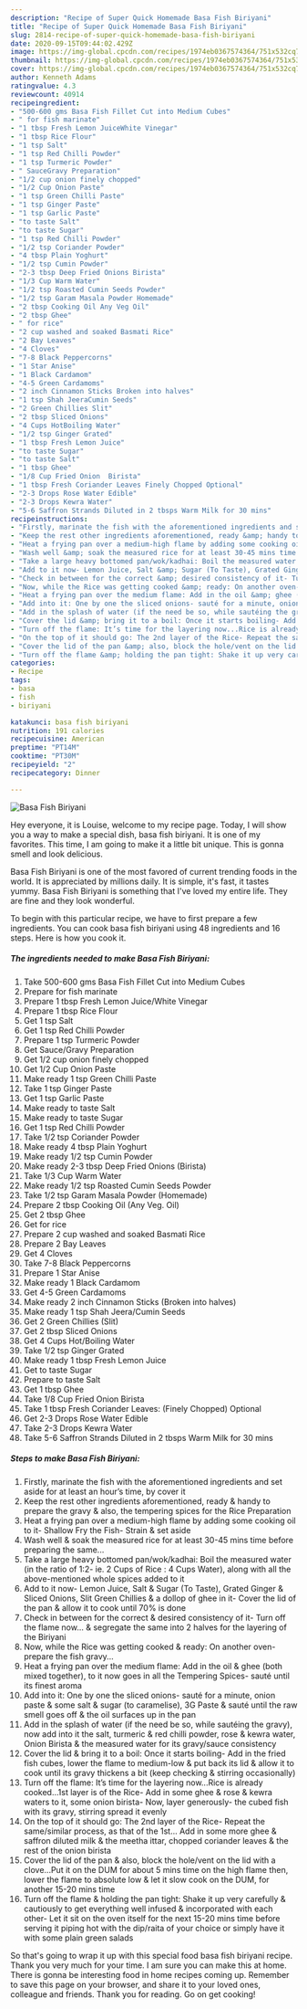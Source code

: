 ```yaml
---
description: "Recipe of Super Quick Homemade Basa Fish Biriyani"
title: "Recipe of Super Quick Homemade Basa Fish Biriyani"
slug: 2814-recipe-of-super-quick-homemade-basa-fish-biriyani
date: 2020-09-15T09:44:02.429Z
image: https://img-global.cpcdn.com/recipes/1974eb0367574364/751x532cq70/basa-fish-biriyani-recipe-main-photo.jpg
thumbnail: https://img-global.cpcdn.com/recipes/1974eb0367574364/751x532cq70/basa-fish-biriyani-recipe-main-photo.jpg
cover: https://img-global.cpcdn.com/recipes/1974eb0367574364/751x532cq70/basa-fish-biriyani-recipe-main-photo.jpg
author: Kenneth Adams
ratingvalue: 4.3
reviewcount: 40914
recipeingredient:
- "500-600 gms Basa Fish Fillet Cut into Medium Cubes"
- " for fish marinate"
- "1 tbsp Fresh Lemon JuiceWhite Vinegar"
- "1 tbsp Rice Flour"
- "1 tsp Salt"
- "1 tsp Red Chilli Powder"
- "1 tsp Turmeric Powder"
- " SauceGravy Preparation"
- "1/2 cup onion finely chopped"
- "1/2 Cup Onion Paste"
- "1 tsp Green Chilli Paste"
- "1 tsp Ginger Paste"
- "1 tsp Garlic Paste"
- "to taste Salt"
- "to taste Sugar"
- "1 tsp Red Chilli Powder"
- "1/2 tsp Coriander Powder"
- "4 tbsp Plain Yoghurt"
- "1/2 tsp Cumin Powder"
- "2-3 tbsp Deep Fried Onions Birista"
- "1/3 Cup Warm Water"
- "1/2 tsp Roasted Cumin Seeds Powder"
- "1/2 tsp Garam Masala Powder Homemade"
- "2 tbsp Cooking Oil Any Veg Oil"
- "2 tbsp Ghee"
- " for rice"
- "2 cup washed and soaked Basmati Rice"
- "2 Bay Leaves"
- "4 Cloves"
- "7-8 Black Peppercorns"
- "1 Star Anise"
- "1 Black Cardamom"
- "4-5 Green Cardamoms"
- "2 inch Cinnamon Sticks Broken into halves"
- "1 tsp Shah JeeraCumin Seeds"
- "2 Green Chillies Slit"
- "2 tbsp Sliced Onions"
- "4 Cups HotBoiling Water"
- "1/2 tsp Ginger Grated"
- "1 tbsp Fresh Lemon Juice"
- "to taste Sugar"
- "to taste Salt"
- "1 tbsp Ghee"
- "1/8 Cup Fried Onion  Birista"
- "1 tbsp Fresh Coriander Leaves Finely Chopped Optional"
- "2-3 Drops Rose Water Edible"
- "2-3 Drops Kewra Water"
- "5-6 Saffron Strands Diluted in 2 tbsps Warm Milk for 30 mins"
recipeinstructions:
- "Firstly, marinate the fish with the aforementioned ingredients and set aside for at least an hour’s time, by cover it"
- "Keep the rest other ingredients aforementioned, ready &amp; handy to prepare the gravy &amp; also, the tempering spices for the Rice Preparation"
- "Heat a frying pan over a medium-high flame by adding some cooking oil to it- Shallow Fry the Fish- Strain &amp; set aside"
- "Wash well &amp; soak the measured rice for at least 30-45 mins time before preparing the same..."
- "Take a large heavy bottomed pan/wok/kadhai: Boil the measured water (in the ratio of 1:2- ie. 2 Cups of Rice : 4 Cups Water), along with all the above-mentioned whole spices added to it"
- "Add to it now- Lemon Juice, Salt &amp; Sugar (To Taste), Grated Ginger &amp; Sliced Onions, Slit Green Chillies &amp; a dollop of ghee in it- Cover the lid of the pan &amp; allow it to cook until 70% is done"
- "Check in between for the correct &amp; desired consistency of it- Turn off the flame now... &amp; segregate the same into 2 halves for the layering of the Biriyani"
- "Now, while the Rice was getting cooked &amp; ready: On another oven- prepare the fish gravy..."
- "Heat a frying pan over the medium flame: Add in the oil &amp; ghee (both mixed together), to it now goes in all the Tempering Spices- sauté until its finest aroma"
- "Add into it: One by one the sliced onions- sauté for a minute, onion paste &amp; some salt &amp; sugar (to caramelise), 3G Paste &amp; sauté until the raw smell goes off &amp; the oil surfaces up in the pan"
- "Add in the splash of water (if the need be so, while sautéing the gravy), now add into it the salt, turmeric &amp; red chilli powder, rose &amp; kewra water, Onion Birista &amp; the measured water for its gravy/sauce consistency"
- "Cover the lid &amp; bring it to a boil: Once it starts boiling- Add in the fried fish cubes, lower the flame to medium-low &amp; put back its lid &amp; allow it to cook until its gravy thickens a bit (keep checking &amp; stirring occasionally)"
- "Turn off the flame: It’s time for the layering now...Rice is already cooked...1st layer is of the Rice- Add in some ghee &amp; rose &amp; kewra waters to it, some onion birista- Now, layer generously- the cubed fish with its gravy, stirring spread it evenly"
- "On the top of it should go: The 2nd layer of the Rice- Repeat the same/similar process, as that of the 1st... Add in some more ghee &amp; saffron diluted milk &amp; the meetha ittar, chopped coriander leaves &amp; the rest of the onion birista"
- "Cover the lid of the pan &amp; also, block the hole/vent on the lid with a clove...Put it on the DUM for about 5 mins time on the high flame then, lower the flame to absolute low &amp; let it slow cook on the DUM, for another 15-20 mins time"
- "Turn off the flame &amp; holding the pan tight: Shake it up very carefully &amp; cautiously to get everything well infused &amp; incorporated with each other- Let it sit on the oven itself for the next 15-20 mins time before serving it piping hot with the dip/raita of your choice or simply have it with some plain green salads"
categories:
- Recipe
tags:
- basa
- fish
- biriyani

katakunci: basa fish biriyani 
nutrition: 191 calories
recipecuisine: American
preptime: "PT14M"
cooktime: "PT30M"
recipeyield: "2"
recipecategory: Dinner

---
```



![Basa Fish Biriyani](https://img-global.cpcdn.com/recipes/1974eb0367574364/751x532cq70/basa-fish-biriyani-recipe-main-photo.jpg)

Hey everyone, it is Louise, welcome to my recipe page. Today, I will show you a way to make a special dish, basa fish biriyani. It is one of my favorites. This time, I am going to make it a little bit unique. This is gonna smell and look delicious.

Basa Fish Biriyani is one of the most favored of current trending foods in the world. It is appreciated by millions daily. It is simple, it's fast, it tastes yummy. Basa Fish Biriyani is something that I've loved my entire life. They are fine and they look wonderful.




To begin with this particular recipe, we have to first prepare a few ingredients. You can cook basa fish biriyani using 48 ingredients and 16 steps. Here is how you cook it.

<!--inarticleads1-->

##### The ingredients needed to make Basa Fish Biriyani:

1. Take 500-600 gms Basa Fish Fillet Cut into Medium Cubes
1. Prepare  for fish marinate
1. Prepare 1 tbsp Fresh Lemon Juice/White Vinegar
1. Prepare 1 tbsp Rice Flour
1. Get 1 tsp Salt
1. Get 1 tsp Red Chilli Powder
1. Prepare 1 tsp Turmeric Powder
1. Get  Sauce/Gravy Preparation
1. Get 1/2 cup onion finely chopped
1. Get 1/2 Cup Onion Paste
1. Make ready 1 tsp Green Chilli Paste
1. Take 1 tsp Ginger Paste
1. Get 1 tsp Garlic Paste
1. Make ready to taste Salt
1. Make ready to taste Sugar
1. Get 1 tsp Red Chilli Powder
1. Take 1/2 tsp Coriander Powder
1. Make ready 4 tbsp Plain Yoghurt
1. Make ready 1/2 tsp Cumin Powder
1. Make ready 2-3 tbsp Deep Fried Onions (Birista)
1. Take 1/3 Cup Warm Water
1. Make ready 1/2 tsp Roasted Cumin Seeds Powder
1. Take 1/2 tsp Garam Masala Powder (Homemade)
1. Prepare 2 tbsp Cooking Oil (Any Veg. Oil)
1. Get 2 tbsp Ghee
1. Get  for rice
1. Prepare 2 cup washed and soaked Basmati Rice
1. Prepare 2 Bay Leaves
1. Get 4 Cloves
1. Take 7-8 Black Peppercorns
1. Prepare 1 Star Anise
1. Make ready 1 Black Cardamom
1. Get 4-5 Green Cardamoms
1. Make ready 2 inch Cinnamon Sticks (Broken into halves)
1. Make ready 1 tsp Shah Jeera/Cumin Seeds
1. Get 2 Green Chillies (Slit)
1. Get 2 tbsp Sliced Onions
1. Get 4 Cups Hot/Boiling Water
1. Take 1/2 tsp Ginger Grated
1. Make ready 1 tbsp Fresh Lemon Juice
1. Get to taste Sugar
1. Prepare to taste Salt
1. Get 1 tbsp Ghee
1. Take 1/8 Cup Fried Onion  Birista
1. Take 1 tbsp Fresh Coriander Leaves: (Finely Chopped) Optional
1. Get 2-3 Drops Rose Water Edible
1. Take 2-3 Drops Kewra Water
1. Take 5-6 Saffron Strands Diluted in 2 tbsps Warm Milk for 30 mins




<!--inarticleads2-->

##### Steps to make Basa Fish Biriyani:

1. Firstly, marinate the fish with the aforementioned ingredients and set aside for at least an hour’s time, by cover it
1. Keep the rest other ingredients aforementioned, ready &amp; handy to prepare the gravy &amp; also, the tempering spices for the Rice Preparation
1. Heat a frying pan over a medium-high flame by adding some cooking oil to it- Shallow Fry the Fish- Strain &amp; set aside
1. Wash well &amp; soak the measured rice for at least 30-45 mins time before preparing the same...
1. Take a large heavy bottomed pan/wok/kadhai: Boil the measured water (in the ratio of 1:2- ie. 2 Cups of Rice : 4 Cups Water), along with all the above-mentioned whole spices added to it
1. Add to it now- Lemon Juice, Salt &amp; Sugar (To Taste), Grated Ginger &amp; Sliced Onions, Slit Green Chillies &amp; a dollop of ghee in it- Cover the lid of the pan &amp; allow it to cook until 70% is done
1. Check in between for the correct &amp; desired consistency of it- Turn off the flame now... &amp; segregate the same into 2 halves for the layering of the Biriyani
1. Now, while the Rice was getting cooked &amp; ready: On another oven- prepare the fish gravy...
1. Heat a frying pan over the medium flame: Add in the oil &amp; ghee (both mixed together), to it now goes in all the Tempering Spices- sauté until its finest aroma
1. Add into it: One by one the sliced onions- sauté for a minute, onion paste &amp; some salt &amp; sugar (to caramelise), 3G Paste &amp; sauté until the raw smell goes off &amp; the oil surfaces up in the pan
1. Add in the splash of water (if the need be so, while sautéing the gravy), now add into it the salt, turmeric &amp; red chilli powder, rose &amp; kewra water, Onion Birista &amp; the measured water for its gravy/sauce consistency
1. Cover the lid &amp; bring it to a boil: Once it starts boiling- Add in the fried fish cubes, lower the flame to medium-low &amp; put back its lid &amp; allow it to cook until its gravy thickens a bit (keep checking &amp; stirring occasionally)
1. Turn off the flame: It’s time for the layering now...Rice is already cooked...1st layer is of the Rice- Add in some ghee &amp; rose &amp; kewra waters to it, some onion birista- Now, layer generously- the cubed fish with its gravy, stirring spread it evenly
1. On the top of it should go: The 2nd layer of the Rice- Repeat the same/similar process, as that of the 1st... Add in some more ghee &amp; saffron diluted milk &amp; the meetha ittar, chopped coriander leaves &amp; the rest of the onion birista
1. Cover the lid of the pan &amp; also, block the hole/vent on the lid with a clove...Put it on the DUM for about 5 mins time on the high flame then, lower the flame to absolute low &amp; let it slow cook on the DUM, for another 15-20 mins time
1. Turn off the flame &amp; holding the pan tight: Shake it up very carefully &amp; cautiously to get everything well infused &amp; incorporated with each other- Let it sit on the oven itself for the next 15-20 mins time before serving it piping hot with the dip/raita of your choice or simply have it with some plain green salads




So that's going to wrap it up with this special food basa fish biriyani recipe. Thank you very much for your time. I am sure you can make this at home. There is gonna be interesting food in home recipes coming up. Remember to save this page on your browser, and share it to your loved ones, colleague and friends. Thank you for reading. Go on get cooking!
